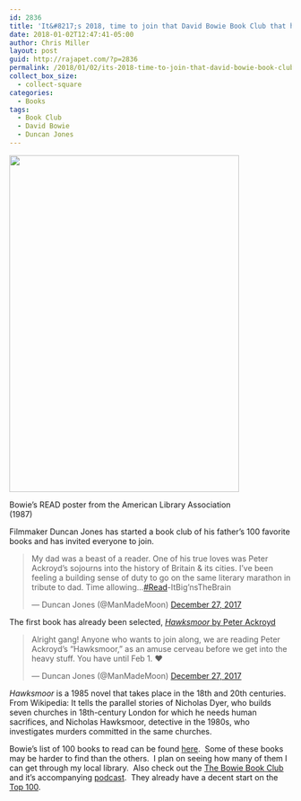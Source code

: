 ```yaml
---
id: 2836
title: 'It&#8217;s 2018, time to join that David Bowie Book Club that his son has started'
date: 2018-01-02T12:47:41-05:00
author: Chris Miller
layout: post
guid: http://rajapet.com/?p=2836
permalink: /2018/01/02/its-2018-time-to-join-that-david-bowie-book-club-that-his-son-has-started/
collect_box_size:
  - collect-square
categories:
  - Books
tags:
  - Book Club
  - David Bowie
  - Duncan Jones
---
```

<div style="width: 420px" class="wp-caption alignnone">
  <a href="http://www.ala.org/"><img loading="lazy" class="size-medium" src="https://i0.wp.com/photos.smugmug.com/photos/i-cXMJdGz/0/26ff702f/L/i-cXMJdGz-L.jpg?resize=410%2C600&#038;ssl=1" width="410" height="600" data-recalc-dims="1" /></a>
  
  <p class="wp-caption-text">
    Bowie&#8217;s READ poster from the American Library Association (1987)
  </p>
</div>

Filmmaker Duncan Jones has started a book club of his father&#8217;s 100 favorite books and has invited everyone to join.

<blockquote class="twitter-tweet" data-width="550" data-dnt="true">
  <p lang="en" dir="ltr">
    My dad was a beast of a reader. One of his true loves was Peter Ackroyd’s sojourns into the history of Britain & its cities. I’ve been feeling a building sense of duty to go on the same literary marathon in tribute to dad. Time allowing&#8230;<a href="https://twitter.com/hashtag/Read?src=hash&ref_src=twsrc%5Etfw">#Read</a>-ItBig’nsTheBrain
  </p>
  
  <p>
    &mdash; Duncan Jones (@ManMadeMoon) <a href="https://twitter.com/ManMadeMoon/status/945814406499143680?ref_src=twsrc%5Etfw">December 27, 2017</a>
  </p>
</blockquote>



The first book has already been selected, [_Hawksmoor_ by Peter Ackroyd](https://www.goodreads.com/book/show/67729.Hawksmoor)

<blockquote class="twitter-tweet" data-width="550" data-dnt="true">
  <p lang="en" dir="ltr">
    Alright gang! Anyone who wants to join along, we are reading Peter Ackroyd’s “Hawksmoor,” as an amuse cerveau before we get into the heavy stuff. You have until Feb 1. ❤️
  </p>
  
  <p>
    &mdash; Duncan Jones (@ManMadeMoon) <a href="https://twitter.com/ManMadeMoon/status/945824205924216833?ref_src=twsrc%5Etfw">December 27, 2017</a>
  </p>
</blockquote>



_Hawksmoor_ is a 1985 novel that takes place in the 18th and 20th centuries. From Wikipedia: It tells the parallel stories of Nicholas Dyer, who builds seven churches in 18th-century London for which he needs human sacrifices, and Nicholas Hawksmoor, detective in the 1980s, who investigates murders committed in the same churches.

Bowie&#8217;s list of 100 books to read can be found [here](http://www.davidbowie.com/news/bowie-s-top-100-books-complete-list-52061).  Some of these books may be harder to find than the others.  I plan on seeing how many of them I can get through my local library.  Also check out the [The Bowie Book Club](http://www.bowiebookclub.com/) and it&#8217;s accompanying [podcast](http://www.bowiebookclub.com/episodes/).  They already have a decent start on the [Top 100](http://www.bowiebookclub.com/david-bowies-100-most-influential-books/).

&nbsp;